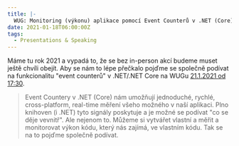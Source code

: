 ```yaml
---
title: |-
  WUG: Monitoring (výkonu) aplikace pomocí Event Counterů v .NET (Core) (online)
date: 2021-01-18T06:00:00Z
tags:
  - Presentations & Speaking
---
```

Máme tu rok 2021 a vypadá to, že se bez in-person akcí budeme muset ještě chvíli obejít. Aby se nám to lépe přečkalo pojďme se společně podívat na funkcionalitu "event counterů" v .NET/.NET Core na WUGu [21.1.2021 od 17:30][1].

<!-- excerpt -->

> Event Countery v .NET (Core) nám umožňují jednoduché, rychlé, cross-platform, real-time měření všeho možného v naší aplikaci. Plno knihoven (i .NET) tyto signály poskytuje a je možné se podívat "co se děje vevnitř". Ale nejenom to. Můžeme si vytvářet vlastní a měřit a monitorovat výkon kódu, který nás zajímá, ve vlastním kódu. Tak se na to pojďme společně podívat. 

[1]: https://www.wug.cz/online/akce/1365-Monitoring-vykonu-aplikace-pomoci-Event-Counteru-v-NET-Core